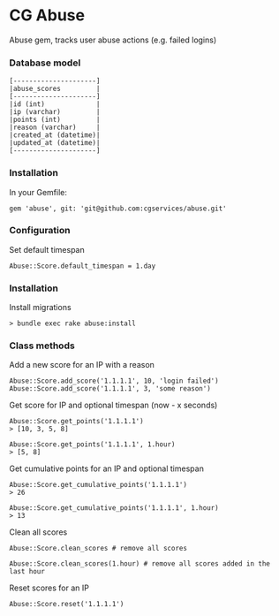 # CG Abuse #
Abuse gem, tracks user abuse actions (e.g. failed logins)

### Database model ###
```
[---------------------]
|abuse_scores         |
[---------------------]
|id (int)             |
|ip (varchar)         |
|points (int)         |
|reason (varchar)     |
|created_at (datetime)|
|updated_at (datetime)|
[---------------------]
```
### Installation ###

In your Gemfile:
```
gem 'abuse', git: 'git@github.com:cgservices/abuse.git'
```

### Configuration ###
Set default timespan
```
Abuse::Score.default_timespan = 1.day
```

### Installation ###
Install migrations
```
> bundle exec rake abuse:install
```

### Class methods ###

Add a new score for an IP with a reason
```
Abuse::Score.add_score('1.1.1.1', 10, 'login failed')
Abuse::Score.add_score('1.1.1.1', 3, 'some reason')
```

Get score for IP and optional timespan (now - x seconds)
```
Abuse::Score.get_points('1.1.1.1')
> [10, 3, 5, 8]

Abuse::Score.get_points('1.1.1.1', 1.hour)
> [5, 8]
```

Get cumulative points for an IP and optional timespan
```
Abuse::Score.get_cumulative_points('1.1.1.1')
> 26

Abuse::Score.get_cumulative_points('1.1.1.1', 1.hour)
> 13
```

Clean all scores
```
Abuse::Score.clean_scores # remove all scores

Abuse::Score.clean_scores(1.hour) # remove all scores added in the last hour
```

Reset scores for an IP
```
Abuse::Score.reset('1.1.1.1')
```
